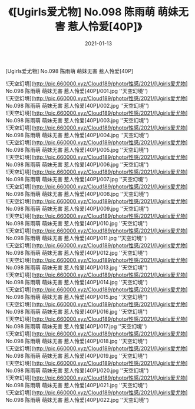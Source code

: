 ﻿---
layout: post
title:  《[Ugirls爱尤物] No.098 陈雨萌 萌妹无害 惹人怜爱[40P]》
date:   2021-01-13
img: http://pic.660000.xyz/Cloud189/photo/性感/2021/[Ugirls爱尤物] No.098 陈雨萌 萌妹无害 惹人怜爱[40P]/000.jpg
categories: [美女, 性感, 泳衣]
---

[Ugirls爱尤物] No.098 陈雨萌 萌妹无害 惹人怜爱[40P]



![天空幻境](http://pic.660000.xyz/Cloud189/photo/性感/2021/[Ugirls爱尤物] No.098 陈雨萌 萌妹无害 惹人怜爱[40P]/001.jpg ''天空幻境'') <br>
![天空幻境](http://pic.660000.xyz/Cloud189/photo/性感/2021/[Ugirls爱尤物] No.098 陈雨萌 萌妹无害 惹人怜爱[40P]/002.jpg ''天空幻境'') <br>
![天空幻境](http://pic.660000.xyz/Cloud189/photo/性感/2021/[Ugirls爱尤物] No.098 陈雨萌 萌妹无害 惹人怜爱[40P]/003.jpg ''天空幻境'') <br>
![天空幻境](http://pic.660000.xyz/Cloud189/photo/性感/2021/[Ugirls爱尤物] No.098 陈雨萌 萌妹无害 惹人怜爱[40P]/004.jpg ''天空幻境'') <br>
![天空幻境](http://pic.660000.xyz/Cloud189/photo/性感/2021/[Ugirls爱尤物] No.098 陈雨萌 萌妹无害 惹人怜爱[40P]/005.jpg ''天空幻境'') <br>
![天空幻境](http://pic.660000.xyz/Cloud189/photo/性感/2021/[Ugirls爱尤物] No.098 陈雨萌 萌妹无害 惹人怜爱[40P]/006.jpg ''天空幻境'') <br>
![天空幻境](http://pic.660000.xyz/Cloud189/photo/性感/2021/[Ugirls爱尤物] No.098 陈雨萌 萌妹无害 惹人怜爱[40P]/007.jpg ''天空幻境'') <br>
![天空幻境](http://pic.660000.xyz/Cloud189/photo/性感/2021/[Ugirls爱尤物] No.098 陈雨萌 萌妹无害 惹人怜爱[40P]/008.jpg ''天空幻境'') <br>
![天空幻境](http://pic.660000.xyz/Cloud189/photo/性感/2021/[Ugirls爱尤物] No.098 陈雨萌 萌妹无害 惹人怜爱[40P]/009.jpg ''天空幻境'') <br>
![天空幻境](http://pic.660000.xyz/Cloud189/photo/性感/2021/[Ugirls爱尤物] No.098 陈雨萌 萌妹无害 惹人怜爱[40P]/010.jpg ''天空幻境'') <br>
![天空幻境](http://pic.660000.xyz/Cloud189/photo/性感/2021/[Ugirls爱尤物] No.098 陈雨萌 萌妹无害 惹人怜爱[40P]/011.jpg ''天空幻境'') <br>
![天空幻境](http://pic.660000.xyz/Cloud189/photo/性感/2021/[Ugirls爱尤物] No.098 陈雨萌 萌妹无害 惹人怜爱[40P]/012.jpg ''天空幻境'') <br>
![天空幻境](http://pic.660000.xyz/Cloud189/photo/性感/2021/[Ugirls爱尤物] No.098 陈雨萌 萌妹无害 惹人怜爱[40P]/013.jpg ''天空幻境'') <br>
![天空幻境](http://pic.660000.xyz/Cloud189/photo/性感/2021/[Ugirls爱尤物] No.098 陈雨萌 萌妹无害 惹人怜爱[40P]/014.jpg ''天空幻境'') <br>
![天空幻境](http://pic.660000.xyz/Cloud189/photo/性感/2021/[Ugirls爱尤物] No.098 陈雨萌 萌妹无害 惹人怜爱[40P]/015.jpg ''天空幻境'') <br>
![天空幻境](http://pic.660000.xyz/Cloud189/photo/性感/2021/[Ugirls爱尤物] No.098 陈雨萌 萌妹无害 惹人怜爱[40P]/016.jpg ''天空幻境'') <br>
![天空幻境](http://pic.660000.xyz/Cloud189/photo/性感/2021/[Ugirls爱尤物] No.098 陈雨萌 萌妹无害 惹人怜爱[40P]/017.jpg ''天空幻境'') <br>
![天空幻境](http://pic.660000.xyz/Cloud189/photo/性感/2021/[Ugirls爱尤物] No.098 陈雨萌 萌妹无害 惹人怜爱[40P]/018.jpg ''天空幻境'') <br>
![天空幻境](http://pic.660000.xyz/Cloud189/photo/性感/2021/[Ugirls爱尤物] No.098 陈雨萌 萌妹无害 惹人怜爱[40P]/019.jpg ''天空幻境'') <br>
![天空幻境](http://pic.660000.xyz/Cloud189/photo/性感/2021/[Ugirls爱尤物] No.098 陈雨萌 萌妹无害 惹人怜爱[40P]/020.jpg ''天空幻境'') <br>
![天空幻境](http://pic.660000.xyz/Cloud189/photo/性感/2021/[Ugirls爱尤物] No.098 陈雨萌 萌妹无害 惹人怜爱[40P]/021.jpg ''天空幻境'') <br>
![天空幻境](http://pic.660000.xyz/Cloud189/photo/性感/2021/[Ugirls爱尤物] No.098 陈雨萌 萌妹无害 惹人怜爱[40P]/022.jpg ''天空幻境'') <br>